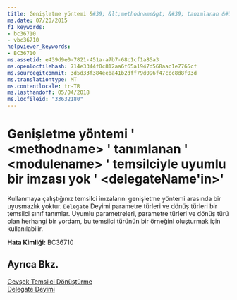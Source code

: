 ```yaml
---
title: Genişletme yöntemi &#39; &lt;methodname&gt; &#39; tanımlanan &#39; &lt;modulename&gt; &#39; temsilciyle uyumlu bir imzası yok &#39; &lt;delegateName'in&gt;&#39;
ms.date: 07/20/2015
f1_keywords:
- bc36710
- vbc36710
helpviewer_keywords:
- BC36710
ms.assetid: e439d9e0-7821-451a-a7b7-68c1cf1a85a3
ms.openlocfilehash: 714e3344f0c812aa6f65a1947d568aac1e7765cf
ms.sourcegitcommit: 3d5d33f384eeba41b2dff79d096f47ccc8d8f03d
ms.translationtype: MT
ms.contentlocale: tr-TR
ms.lasthandoff: 05/04/2018
ms.locfileid: "33632180"
---
```

# <a name="extension-method-39ltmethodnamegt39-defined-in-39ltmodulenamegt39-does-not-have-a-signature-compatible-with-delegate-39ltdelegatenamegt39"></a>Genişletme yöntemi &#39; &lt;methodname&gt; &#39; tanımlanan &#39; &lt;modulename&gt; &#39; temsilciyle uyumlu bir imzası yok &#39; &lt;delegateName'in&gt;&#39;
Kullanmaya çalıştığınız temsilci imzalarını genişletme yöntemi arasında bir uyuşmazlık yoktur. `Delegate` Deyimi parametre türleri ve dönüş türleri bir temsilci sınıf tanımlar. Uyumlu parametreleri, parametre türleri ve dönüş türü olan herhangi bir yordam, bu temsilci türünün bir örneğini oluşturmak için kullanılabilir.  
  
 **Hata Kimliği:** BC36710  
  
## <a name="see-also"></a>Ayrıca Bkz.  
 [Gevşek Temsilci Dönüştürme](../../visual-basic/programming-guide/language-features/delegates/relaxed-delegate-conversion.md)  
 [Delegate Deyimi](../../visual-basic/language-reference/statements/delegate-statement.md)  
 
